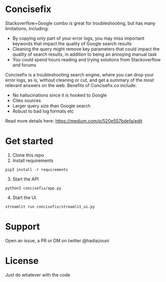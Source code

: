 # Concisefix
Stackoverflow+Google combo is great for troubleshooting, but has many limitations, including:
- By copying only part of your error logs, you may miss important keywords that impact the quality of Google search results
- Cleaning the query might remove key parameters that could impact the quality of search results, in addition to being an annoying manual task
- You could spend hours reading and trying solutions from Stackoverflow and forums

Concisefix is a troubleshooting search engine, where you can drop your error logs, as is, without cleaning or cut, and get a summary of the most relevant answers on the web. Benefits of Concisefix.co include:
- No hallucinations since it is hooked to Google
- Cites sources
- Larger query size than Google search
- Robust to bad log formats etc

Read more details here: https://medium.com/p/520e557bdefa/edit

# Get started
1. Clone this repo
2. Install requirements 
```
pip3 install -r requirements
```
3. Start the API
```
python3 concisefix/app.py
```
4. Start the UI
```
streamlit run concisefix/streamlit_ui.py
```

# Support
Open an issue, a PR or DM on twitter @hadiazouni

# License
Just do whatever with the code 
